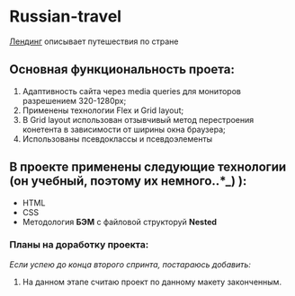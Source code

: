 # Russian-travel
[Лендинг](https://www.microsoft.com) описывает путешествия по стране
## Основная функциональность проета:
1. Адаптивность сайта через media queries для мониторов 
разрешением 320-1280px;
2. Применены технологии Flex и Grid layout;
3. В Grid layout использован отзывчивый метод перестроения 
конетента в зависимости от ширины окна браузера;
4. Использованы псевдоклассы и псевдоэлементы

## В проекте применены следующие технологии (он учебный, поэтому их немного..*_) ):
* HTML
* CSS
* Методология __БЭМ__ с файловой структоруй __Nested__
### Планы на доработку проекта:
*Если успею до конца второго спринта, постараюсь добавить:*
1. На данном этапе считаю проект по данному макету законченным.


